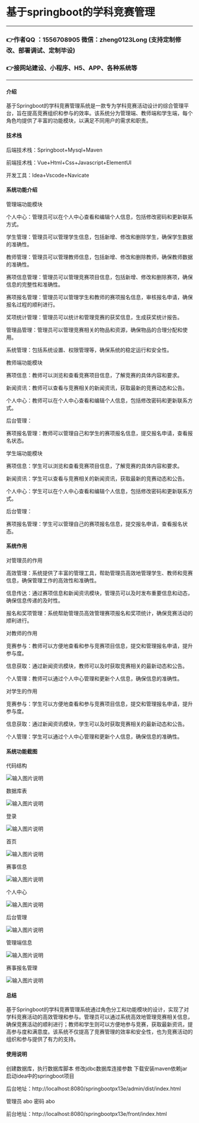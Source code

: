# 基于springboot的学科竞赛管理

---
### 👉作者QQ ：1556708905 微信：zheng0123Long (支持定制修改、部署调试、定制毕设)

### 👉接网站建设、小程序、H5、APP、各种系统等

---

#### 介绍

基于Springboot的学科竞赛管理系统是一款专为学科竞赛活动设计的综合管理平台，旨在提高竞赛组织和参与的效率。该系统分为管理端、教师端和学生端，每个角色均提供了丰富的功能模块，以满足不同用户的需求和职责。

#### 技术栈

后端技术栈：Springboot+Mysql+Maven

前端技术栈：Vue+Html+Css+Javascript+ElementUI

开发工具：Idea+Vscode+Navicate

#### 系统功能介绍

管理端功能模块

个人中心：管理员可以在个人中心查看和编辑个人信息，包括修改密码和更新联系方式。

学生管理：管理员可以管理学生信息，包括新增、修改和删除学生，确保学生数据的准确性。

教师管理：管理员可以管理教师信息，包括新增、修改和删除教师，确保教师数据的准确性。

赛项信息管理：管理员可以管理竞赛项目信息，包括新增、修改和删除赛项，确保信息的完整性和准确性。

赛项报名管理：管理员可以管理学生和教师的赛项报名信息，审核报名申请，确保报名过程的顺利进行。

奖项统计管理：管理员可以统计和管理竞赛的获奖信息，生成获奖统计报告。

管理品管理：管理员可以管理竞赛相关的物品和资源，确保物品的合理分配和使用。

系统管理：包括系统设置、权限管理等，确保系统的稳定运行和安全性。

教师端功能模块

赛项信息：教师可以浏览和查看竞赛项目信息，了解竞赛的具体内容和要求。

新闻资讯：教师可以查看与竞赛相关的新闻资讯，获取最新的竞赛动态和公告。

个人中心：教师可以在个人中心查看和编辑个人信息，包括修改密码和更新联系方式。

后台管理：

赛项报名管理：教师可以管理自己和学生的赛项报名信息，提交报名申请，查看报名状态。

学生端功能模块

赛项信息：学生可以浏览和查看竞赛项目信息，了解竞赛的具体内容和要求。

新闻资讯：学生可以查看与竞赛相关的新闻资讯，获取最新的竞赛动态和公告。

个人中心：学生可以在个人中心查看和编辑个人信息，包括修改密码和更新联系方式。

后台管理：

赛项报名管理：学生可以管理自己的赛项报名信息，提交报名申请，查看报名状态。

#### 系统作用

对管理员的作用

高效管理：系统提供了丰富的管理工具，帮助管理员高效地管理学生、教师和竞赛信息，确保管理工作的高效性和准确性。

信息传达：通过赛项信息和新闻资讯模块，管理员可以及时发布重要信息和动态，确保信息传递的及时性。

报名和奖项管理：系统帮助管理员高效管理赛项报名和奖项统计，确保竞赛活动的顺利进行。

对教师的作用

竞赛参与：教师可以方便地查看和参与竞赛项目信息，提交和管理报名申请，提升参与度。

信息获取：通过新闻资讯模块，教师可以及时获取竞赛相关的最新动态和公告。

个人管理：教师可以通过个人中心管理和更新个人信息，确保信息的准确性。

对学生的作用

竞赛参与：学生可以方便地查看和参与竞赛项目信息，提交和管理报名申请，提升参与度。

信息获取：通过新闻资讯模块，学生可以及时获取竞赛相关的最新动态和公告。

个人管理：学生可以通过个人中心管理和更新个人信息，确保信息的准确性。

#### 系统功能截图

代码结构

![输入图片说明](images/4ec1f3197973ae377aaa3d64ef3ae40.png)

数据库表

![输入图片说明](images/049b0726a5af3af8b0e31761a9aafaa.png)

登录

![输入图片说明](images/64814758dd98e73ba2a58f420b55e16.png)

首页

![输入图片说明](images/34d1d03371bd02ea88a073f8b1a1723.png)

赛事信息

![输入图片说明](images/5c6829c2f2f6316342e3ec64e081ba2.png)

个人中心

![输入图片说明](images/6d74c2de85613b2bf40f69dc7941776.png)

后台管理

![输入图片说明](images/62d768d81e0606f5773e4ba7234e0f2.png)

管理端信息

![输入图片说明](images/74ca81b51200dcc6fc4a31eaeea5f3b.png)

赛事报名管理

![输入图片说明](images/55749a0c441c07b540f7007f761a049.png)

#### 总结

基于Springboot的学科竞赛管理系统通过角色分工和功能模块的设计，实现了对学科竞赛活动的高效管理和参与。管理员可以通过系统高效地管理竞赛相关信息，确保竞赛活动的顺利进行；教师和学生则可以方便地参与竞赛，获取最新资讯，提高参与度和满意度。该系统不仅提高了竞赛管理的效率和安全性，也为竞赛活动的组织和参与提供了有力的支持。

#### 使用说明

创建数据库，执行数据库脚本 修改jdbc数据库连接参数 下载安装maven依赖jar 启动idea中的springboot项目

后台地址：http://localhost:8080/springbootpx13e/admin/dist/index.html

管理员  abo 密码 abo

前台地址：http://localhost:8080/springbootpx13e/front/index.html


